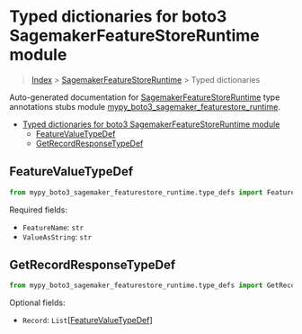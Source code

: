# Typed dictionaries for boto3 SagemakerFeatureStoreRuntime module

> [Index](..) > [SagemakerFeatureStoreRuntime](.) > Typed dictionaries

Auto-generated documentation for
[SagemakerFeatureStoreRuntime](https://boto3.amazonaws.com/v1/documentation/api/1.17.74/reference/services/sagemaker-featurestore-runtime.html#SagemakerFeatureStoreRuntime)
type annotations stubs module
[mypy_boto3_sagemaker_featurestore_runtime](https://pypi.org/project/mypy-boto3-sagemaker-featurestore-runtime/).

- [Typed dictionaries for boto3 SagemakerFeatureStoreRuntime module](#typed-dictionaries-for-boto3-sagemakerfeaturestoreruntime-module)
  - [FeatureValueTypeDef](#featurevaluetypedef)
  - [GetRecordResponseTypeDef](#getrecordresponsetypedef)

## FeatureValueTypeDef

```python
from mypy_boto3_sagemaker_featurestore_runtime.type_defs import FeatureValueTypeDef
```

Required fields:

- `FeatureName`: `str`
- `ValueAsString`: `str`

## GetRecordResponseTypeDef

```python
from mypy_boto3_sagemaker_featurestore_runtime.type_defs import GetRecordResponseTypeDef
```

Optional fields:

- `Record`: `List`\[[FeatureValueTypeDef](./type_defs.md#featurevaluetypedef)\]
